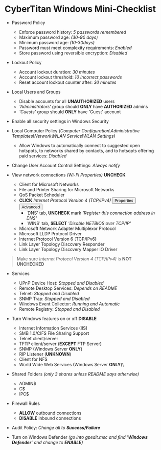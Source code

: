 # CyberTitan Windows Mini-Checklist

- Password Policy
  - Enforce password history: _5 passwords remembered_
  - Maximum password age: _(30-90 days)_
  - Minimum password age: _(10-30days)_
  - Password must meet complexity requirements: _Enabled_
  - Store password using reversible encryption: _Disabled_

- Lockout Policy
  - Account lockout duration: _30 minutes_
  - Account lockout threshold: _10 incorrect passwords_
  - Reset account lockout counter after: _30 minutes_

- Local Users and Groups
  - Disable accounts for all **UNAUTHORIZED** users
  - _'Administrators'_ group should **ONLY** have **AUTHORIZED** admins
  - _'Guests'_ group should **ONLY** have 'Guest' account

- Enable all security settings in Windows Security

- Local Computer Policy _(Computer Configuration\Administrative Templates\Network\WLAN Service\WLAN Settings)_

  - Allow Windows to automatically connect to suggested open hotspots, to networks shared by contacts, and to hotsopts offering paid services: _Disabled_

- Change User Account Control Settings: _Always notify_

- View network connections _(Wi-Fi Properties)_ **UNCHECK**

  - Client for Microsoft Networks
  - File and Printer Sharing for Microsoft Networks
  - QoS Packet Scheduler
  - **CLICK** _Internet Protocol Version 4 (TCP/IPv4)_ <button>Properties</button> <button>Advanced</button>
    - 'DNS' tab, **UNCHECK** mark _'Register this connection address in DNS'_
    - 'WINS' tab, **SELECT** _'Disable NETBIOS over TCP/IP'_
  - Microsoft Network Adapter Multiplexor Protocol
  - Microsoft LLDP Protocol Driver
  - Internet Protocol Version 6 (TCP/IPv6)
  - Link Layer Topology Discovery Responder
  - Link Layer Topology Discovery Mapper IO Driver

> Make sure _Internet Protocol Version 4 (TCP/IPv4)_ is **NOT UNCHECKED**

- Services
  - UPnP Device Host: _Stopped and Disabled_
  - Remote Desktop Services: _Depends on README_
  - Telnet: _Stopped and Disabled_
  - SNMP Trap: _Stopped and Disabled_
  - Windows Event Collector: _Running and Automatic_
  - Remote Registry: _Stopped and Disabled_

- Turn Windows features on or off **DISABLE**
  - Internet Information Services (IIS)
  - SMB 1.0/CIFS File Sharing Support
  - Telnet client/server
  - TFTP client/server (**EXCEPT** FTP Server)
  - SNMP (Windows Server **ONLY**)
  - RIP Listener (**UNKNOWN**)
  - Client for NFS
  - World Wide Web Services (Windows Server **ONLY**)\

- Shared Folders _(only 3 shares unless README says otherwise)_
  - ADMIN$
  - C$
  - IPC$

- Firewall Rules
  - **ALLOW** outbound connections
  - **DISABLE** inbound connections

- Audit Policy: _Change all to **Success/Failure**_

- Turn on Windows Defender _(go into gpedit.msc and find '**Windows Defender**' and change to **ENABLE**)_
